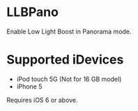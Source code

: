 LLBPano
=====================

Enable Low Light Boost in Panorama mode.

Supported iDevices
=====================

- iPod touch 5G (Not for 16 GB model)
- iPhone 5

Requires iOS 6 or above.
